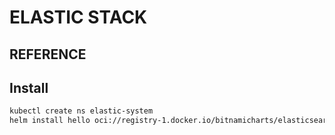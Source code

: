 # ELASTIC STACK

## REFERENCE

## Install
```bash
kubectl create ns elastic-system
helm install hello oci://registry-1.docker.io/bitnamicharts/elasticsearch -n elastic-system
```
